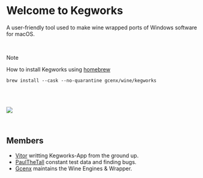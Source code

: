 # Welcome to Kegworks
A user-friendly tool used to make wine wrapped ports of Windows software for macOS.

<br>

> [!NOTE]
> How to install Kegworks using [homebrew](https://brew.sh/)
> ```
> brew install --cask --no-quarantine gcenx/wine/kegworks
> ```

<br>

<br>

[![](https://dcbadge.limes.pink/api/server/vJTjDyzJM2?compact=true)](https://discord.gg/vJTjDyzJM2)

<br>

## Members
- [Vitor](https://github.com/vitor251093) writting Kegworks-App from the ground up.
- [PaulTheTall](https://www.paulthetall.com/) constant test data and finding bugs.
- [Gcenx](https://github.com/Gcenx) maintains the Wine Engines & Wrapper.
